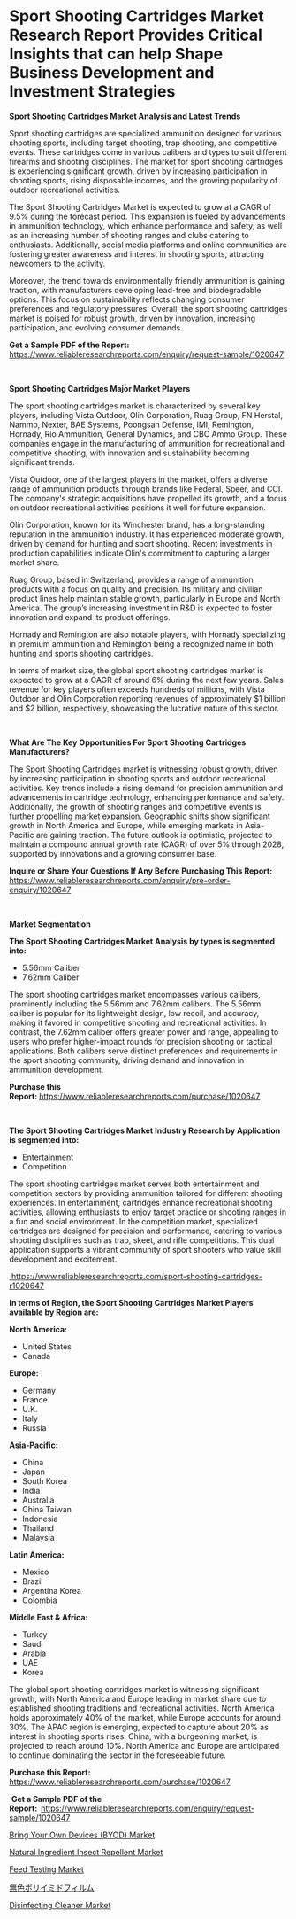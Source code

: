 <p><h1>Sport Shooting Cartridges Market Research Report Provides Critical Insights that can help Shape Business Development and Investment Strategies</h1></p><p><strong>Sport Shooting Cartridges Market Analysis and Latest Trends</strong></p>
<p><p>Sport shooting cartridges are specialized ammunition designed for various shooting sports, including target shooting, trap shooting, and competitive events. These cartridges come in various calibers and types to suit different firearms and shooting disciplines. The market for sport shooting cartridges is experiencing significant growth, driven by increasing participation in shooting sports, rising disposable incomes, and the growing popularity of outdoor recreational activities.</p><p>The Sport Shooting Cartridges Market is expected to grow at a CAGR of 9.5% during the forecast period. This expansion is fueled by advancements in ammunition technology, which enhance performance and safety, as well as an increasing number of shooting ranges and clubs catering to enthusiasts. Additionally, social media platforms and online communities are fostering greater awareness and interest in shooting sports, attracting newcomers to the activity.</p><p>Moreover, the trend towards environmentally friendly ammunition is gaining traction, with manufacturers developing lead-free and biodegradable options. This focus on sustainability reflects changing consumer preferences and regulatory pressures. Overall, the sport shooting cartridges market is poised for robust growth, driven by innovation, increasing participation, and evolving consumer demands.</p></p>
<p><strong>Get a Sample PDF of the Report:&nbsp;</strong> <a href="https://www.reliableresearchreports.com/enquiry/request-sample/1020647">https://www.reliableresearchreports.com/enquiry/request-sample/1020647</a></p>
<p>&nbsp;</p>
<p><strong>Sport Shooting Cartridges Major Market Players</strong></p>
<p><p>The sport shooting cartridges market is characterized by several key players, including Vista Outdoor, Olin Corporation, Ruag Group, FN Herstal, Nammo, Nexter, BAE Systems, Poongsan Defense, IMI, Remington, Hornady, Rio Ammunition, General Dynamics, and CBC Ammo Group. These companies engage in the manufacturing of ammunition for recreational and competitive shooting, with innovation and sustainability becoming significant trends.</p><p>Vista Outdoor, one of the largest players in the market, offers a diverse range of ammunition products through brands like Federal, Speer, and CCI. The company's strategic acquisitions have propelled its growth, and a focus on outdoor recreational activities positions it well for future expansion.</p><p>Olin Corporation, known for its Winchester brand, has a long-standing reputation in the ammunition industry. It has experienced moderate growth, driven by demand for hunting and sport shooting. Recent investments in production capabilities indicate Olin's commitment to capturing a larger market share.</p><p>Ruag Group, based in Switzerland, provides a range of ammunition products with a focus on quality and precision. Its military and civilian product lines help maintain stable growth, particularly in Europe and North America. The group’s increasing investment in R&D is expected to foster innovation and expand its product offerings.</p><p>Hornady and Remington are also notable players, with Hornady specializing in premium ammunition and Remington being a recognized name in both hunting and sports shooting cartridges. </p><p>In terms of market size, the global sport shooting cartridges market is expected to grow at a CAGR of around 6% during the next few years. Sales revenue for key players often exceeds hundreds of millions, with Vista Outdoor and Olin Corporation reporting revenues of approximately $1 billion and $2 billion, respectively, showcasing the lucrative nature of this sector.</p></p>
<p>&nbsp;</p>
<p><strong>What Are The Key Opportunities For Sport Shooting Cartridges Manufacturers?</strong></p>
<p><p>The Sport Shooting Cartridges market is witnessing robust growth, driven by increasing participation in shooting sports and outdoor recreational activities. Key trends include a rising demand for precision ammunition and advancements in cartridge technology, enhancing performance and safety. Additionally, the growth of shooting ranges and competitive events is further propelling market expansion. Geographic shifts show significant growth in North America and Europe, while emerging markets in Asia-Pacific are gaining traction. The future outlook is optimistic, projected to maintain a compound annual growth rate (CAGR) of over 5% through 2028, supported by innovations and a growing consumer base.</p></p>
<p><strong>Inquire or Share Your Questions If Any Before Purchasing This Report:</strong> <a href="https://www.reliableresearchreports.com/enquiry/pre-order-enquiry/1020647">https://www.reliableresearchreports.com/enquiry/pre-order-enquiry/1020647</a></p>
<p>&nbsp;</p>
<p><strong>Market Segmentation</strong></p>
<p><strong>The Sport Shooting Cartridges Market Analysis by types is segmented into:</strong></p>
<p><ul><li>5.56mm Caliber</li><li>7.62mm Caliber</li></ul></p>
<p><p>The sport shooting cartridges market encompasses various calibers, prominently including the 5.56mm and 7.62mm calibers. The 5.56mm caliber is popular for its lightweight design, low recoil, and accuracy, making it favored in competitive shooting and recreational activities. In contrast, the 7.62mm caliber offers greater power and range, appealing to users who prefer higher-impact rounds for precision shooting or tactical applications. Both calibers serve distinct preferences and requirements in the sport shooting community, driving demand and innovation in ammunition development.</p></p>
<p><strong>Purchase this Report:&nbsp;</strong><a href="https://www.reliableresearchreports.com/purchase/1020647">https://www.reliableresearchreports.com/purchase/1020647</a></p>
<p>&nbsp;</p>
<p><strong>The Sport Shooting Cartridges Market Industry Research by Application is segmented into:</strong></p>
<p><ul><li>Entertainment</li><li>Competition</li></ul></p>
<p><p>The sport shooting cartridges market serves both entertainment and competition sectors by providing ammunition tailored for different shooting experiences. In entertainment, cartridges enhance recreational shooting activities, allowing enthusiasts to enjoy target practice or shooting ranges in a fun and social environment. In the competition market, specialized cartridges are designed for precision and performance, catering to various shooting disciplines such as trap, skeet, and rifle competitions. This dual application supports a vibrant community of sport shooters who value skill development and excitement.</p></p>
<p><a href="https://www.reliableresearchreports.com/sport-shooting-cartridges-r1020647">&nbsp;https://www.reliableresearchreports.com/sport-shooting-cartridges-r1020647</a></p>
<p><strong>In terms of Region, the Sport Shooting Cartridges Market Players available by Region are:</strong></p>
<p>
    <p> <strong> North America: </strong>
        <ul>
            <li>United States</li>
            <li>Canada</li>
        </ul>
        </p> 
    <p> <strong> Europe: </strong>
        <ul>
            <li>Germany</li>
            <li>France</li>
            <li>U.K.</li>
            <li>Italy</li>
            <li>Russia</li>
        </ul>
        </p> 
    <p> <strong> Asia-Pacific: </strong>
        <ul>
            <li>China</li>
            <li>Japan</li>
            <li>South Korea</li>
            <li>India</li>
            <li>Australia</li>
            <li>China Taiwan</li>
            <li>Indonesia</li>
            <li>Thailand</li>
            <li>Malaysia</li>
        </ul>
        </p> 
    <p> <strong> Latin America: </strong>
        <ul>
            <li>Mexico</li>
            <li>Brazil</li>
            <li>Argentina Korea</li>
            <li>Colombia</li>
        </ul>
        </p> 
    <p> <strong> Middle East & Africa: </strong>
        <ul>
            <li>Turkey</li>
            <li>Saudi</li>
            <li>Arabia</li>
            <li>UAE</li>
            <li>Korea</li>
        </ul>
    </p>
    </p>
<p><p>The global sport shooting cartridges market is witnessing significant growth, with North America and Europe leading in market share due to established shooting traditions and recreational activities. North America holds approximately 40% of the market, while Europe accounts for around 30%. The APAC region is emerging, expected to capture about 20% as interest in shooting sports rises. China, with a burgeoning market, is projected to reach around 10%. North America and Europe are anticipated to continue dominating the sector in the foreseeable future.</p></p>
<p><strong>Purchase this Report: </strong><a href="https://www.reliableresearchreports.com/purchase/1020647">https://www.reliableresearchreports.com/purchase/1020647</a></p>
<p>&nbsp;<strong>Get a Sample PDF of the Report:&nbsp;&nbsp;</strong><a href="https://www.reliableresearchreports.com/enquiry/request-sample/1020647">https://www.reliableresearchreports.com/enquiry/request-sample/1020647</a></p>
<p><strong></strong></p>
<p><p><a href="https://github.com/MarlinNader2023/Market-Research-Report-List-1/blob/main/bring-your-own-devices-byod-market.md">Bring Your Own Devices (BYOD) Market</a></p><p><a href="https://github.com/elizabethdagraca/Market-Research-Report-List-5/blob/main/natural-ingredient-insect-repellent-market.md">Natural Ingredient Insect Repellent Market</a></p><p><a href="https://www.linkedin.com/pulse/feed-testing-market-size-share-competitive-landscape-uygne?trackingId=SldyruyNRoyAuSvXtGF02g%3D%3D">Feed Testing Market</a></p><p><a href="https://medium.com/@jasenlueilwitz/colorless-polyimide-films-market-%E3%81%AE%E3%82%B0%E3%83%AD%E3%83%BC%E3%83%90%E3%83%AB%E5%B8%82%E5%A0%B4%E6%A6%82%E8%A6%81%E3%81%AF-%E4%B8%96%E7%95%8C%E3%81%8A%E3%82%88%E3%81%B3%E4%B8%BB%E8%A6%81%E5%B8%82%E5%A0%B4%E3%81%AB%E3%81%8A%E3%81%91%E3%82%8B%E6%A5%AD%E7%95%8C%E3%81%AB%E5%BD%B1%E9%9F%BF%E3%82%92%E4%B8%8E%E3%81%88%E3%82%8B%E4%B8%BB%E8%A6%81%E3%81%AA%E3%83%88%E3%83%AC%E3%83%B3%E3%83%89%E3%81%AB%E3%81%A4%E3%81%84%E3%81%A6-%E7%8B%AC%E8%87%AA%E3%81%AE%E8%A6%96%E7%82%B9%E3%82%92%E6%8F%90%E4%BE%9B%E3%81%97%E3%81%BE%E3%81%99-83975b9084a0">無色ポリイミドフィルム</a></p><p><a href="https://issuu.com/reportprime-2/docs/disinfecting-cleaner-market-size-20_eff26291bd99d7">Disinfecting Cleaner Market</a></p></p>
